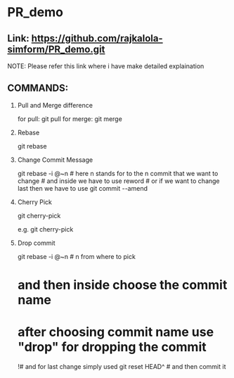# PR_demo
Link: https://github.com/rajkalola-simform/PR_demo.git
-----------------------------------------------------

NOTE: Please refer this link where i have make detailed explaination


COMMANDS:
---------

1. Pull and Merge difference

	for pull:    git pull <branch-name>
 	for merge:   git merge <branch-name>

2. Rebase

    git rebase <branch-name>

3. Change Commit Message

    git rebase -i @~n    # here n stands for to the n commit that we want to change
	    # and inside we have to use reword
	    # or if we want to change last then we have to use
    git commit --amend

4. Cherry Pick

   git cherry-pick <hash-code-of commit>

   e.g. git cherry-pick <commit id>

5. Drop commit

   git rebase -i @~n # n from where to pick
   # and then inside choose the commit name
   # after choosing commit name use "drop" for dropping the commit


   !# and for last change simply used
   git reset HEAD^ # and then commit it
